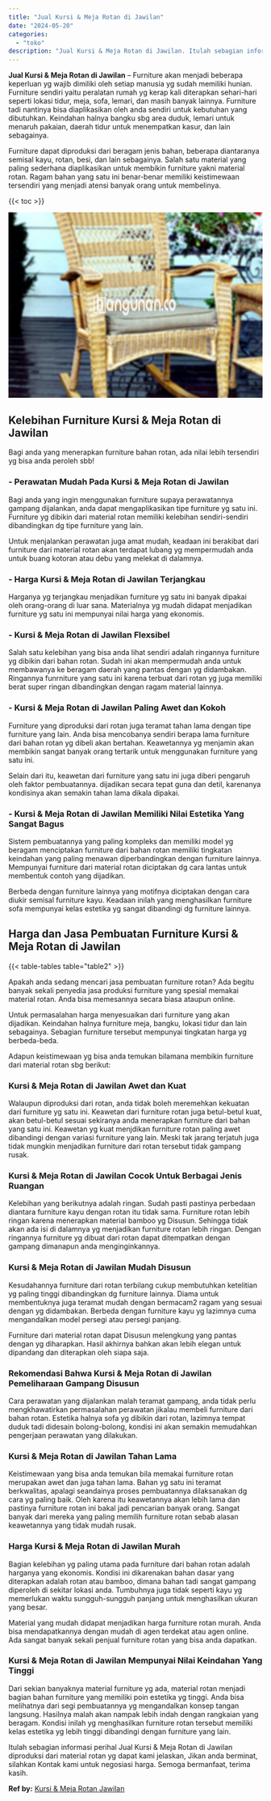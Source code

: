 ```yaml
---
title: "Jual Kursi & Meja Rotan di Jawilan"
date: "2024-05-20"
categories: 
  - "toko"
description: "Jual Kursi & Meja Rotan di Jawilan. Itulah sebagian informasi perihal Jual Kursi & Meja Rotan di Jawilan diproduksi dari material rotan yg dapat kami jelaska..."
---
```


**Jual Kursi & Meja Rotan di Jawilan** – Furniture akan menjadi beberapa keperluan yg wajib dimiliki oleh setiap manusia yg sudah memiliki hunian. Furniture sendiri yaitu peralatan rumah yg kerap kali diterapkan sehari-hari seperti lokasi tidur, meja, sofa, lemari, dan masih banyak lainnya. Furniture tadi nantinya bisa diaplikasikan oleh anda sendiri untuk kebutuhan yang dibutuhkan. Keindahan halnya bangku sbg area duduk, lemari untuk menaruh pakaian, daerah tidur untuk menempatkan kasur, dan lain sebagainya.

Furniture dapat diproduksi dari beragam jenis bahan, beberapa diantaranya semisal kayu, rotan, besi, dan lain sebagainya. Salah satu material yang paling sederhana diaplikasikan untuk membikin furniture yakni material rotan. Ragam bahan yang satu ini benar-benar memiliki keistimewaan tersendiri yang menjadi atensi banyak orang untuk membelinya.

{{< toc >}}

![Jual Kursi & Meja Rotan di Jawilan](/images/kursi-meja-rotan-murah20.png)

## Kelebihan Furniture Kursi & Meja Rotan di Jawilan

Bagi anda yang menerapkan furniture bahan rotan, ada nilai lebih tersendiri yg bisa anda peroleh sbb!

### \- Perawatan Mudah Pada Kursi & Meja Rotan di Jawilan

Bagi anda yang ingin menggunakan furniture supaya perawatannya gampang dijalankan, anda dapat mengaplikasikan tipe furniture yg satu ini. Furniture yg dibikin dari material rotan memiliki kelebihan sendiri-sendiri dibandingkan dg tipe furniture yang lain.

Untuk menjalankan perawatan juga amat mudah, keadaan ini berakibat dari furniture dari material rotan akan terdapat lubang yg mempermudah anda untuk buang kotoran atau debu yang melekat di dalamnya.

### \- Harga Kursi & Meja Rotan di Jawilan Terjangkau

Harganya yg terjangkau menjadikan furniture yg satu ini banyak dipakai oleh orang-orang di luar sana. Materialnya yg mudah didapat menjadikan furniture yg satu ini mempunyai nilai harga yang ekonomis.

### \- Kursi & Meja Rotan di Jawilan Flexsibel

Salah satu kelebihan yang bisa anda lihat sendiri adalah ringannya furniture yg dibikin dari bahan rotan. Sudah ini akan mempermudah anda untuk membawanya ke beragam daerah yang pantas dengan yg didambakan. Ringannya funrniture yang satu ini karena terbuat dari rotan yg juga memiliki berat super ringan dibandingkan dengan ragam material lainnya.

### \- Kursi & Meja Rotan di Jawilan Paling Awet dan Kokoh

Furniture yang diproduksi dari rotan juga teramat tahan lama dengan tipe furniture yang lain. Anda bisa mencobanya sendiri berapa lama furniture dari bahan rotan yg dibeli akan bertahan. Keawetannya yg menjamin akan membikin sangat banyak orang tertarik untuk menggunakan furniture yang satu ini.

Selain dari itu, keawetan dari furniture yang satu ini juga diberi pengaruh oleh faktor pembuatannya. dijadikan secara tepat guna dan detil, karenanya kondisinya akan semakin tahan lama dikala dipakai.

### \- Kursi & Meja Rotan di Jawilan Memiliki Nilai Estetika Yang Sangat Bagus

Sistem pembuatannya yang paling kompleks dan memiliki model yg beragam menciptakan furniture dari bahan rotan memiliki tingkatan keindahan yang paling menawan diperbandingkan dengan furniture lainnya. Mempunyai furniture dari material rotan diciptakan dg cara lantas untuk membentuk contoh yang dijadikan.

Berbeda dengan furniture lainnya yang motifnya diciptakan dengan cara diukir semisal furniture kayu. Keadaan inilah yang menghasilkan furniture sofa mempunyai kelas estetika yg sangat dibandingi dg furniture lainnya.

## Harga dan Jasa Pembuatan Furniture Kursi & Meja Rotan di Jawilan

{{< table-tables table="table2" >}}

Apakah anda sedang mencari jasa pembuatan furniture rotan? Ada begitu banyak sekali penyedia jasa produksi furniture yang spesial memakai material rotan. Anda bisa memesannya secara biasa ataupun online.

Untuk permasalahan harga menyesuaikan dari furniture yang akan dijadikan. Keindahan halnya furniture meja, bangku, lokasi tidur dan lain sebagainya. Sebagian furniture tersebut mempunyai tingkatan harga yg berbeda-beda.

Adapun keistimewaan yg bisa anda temukan bilamana membikin furniture dari material rotan sbg berikut:

### Kursi & Meja Rotan di Jawilan Awet dan Kuat

Walaupun diproduksi dari rotan, anda tidak boleh meremehkan kekuatan dari furniture yg satu ini. Keawetan dari furniture rotan juga betul-betul kuat, akan betul-betul sesuai sekiranya anda menerapkan furniture dari bahan yang satu ini. Keawetan yg kuat menjdikan furniture rotan paling awet dibandingi dengan variasi furniture yang lain. Meski tak jarang terjatuh juga tidak mungkin menjadikan furniture dari rotan tersebut tidak gampang rusak.

### Kursi & Meja Rotan di Jawilan Cocok Untuk Berbagai Jenis Ruangan

Kelebihan yang berikutnya adalah ringan. Sudah pasti pastinya perbedaan diantara furniture kayu dengan rotan itu tidak sama. Furniture rotan lebih ringan karena menerapkan material bamboo yg Disusun. Sehingga tidak akan ada isi di dalamnya yg menjadikan furniture rotan lebih ringan. Dengan ringannya furniture yg dibuat dari rotan dapat ditempatkan dengan gampang dimanapun anda menginginkannya.

### Kursi & Meja Rotan di Jawilan Mudah Disusun

Kesudahannya furniture dari rotan terbilang cukup membutuhkan ketelitian yg paling tinggi dibandingkan dg furniture lainnya. Diama untuk membentuknya juga teramat mudah dengan bermacam2 ragam yang sesuai dengan yg didambakan. Berbeda dengan furniture kayu yg lazimnya cuma mengandalkan model persegi atau persegi panjang.

Furniture dari material rotan dapat Disusun melengkung yang pantas dengan yg diharapkan. Hasil akhirnya bahkan akan lebih elegan untuk dipandang dan diterapkan oleh siapa saja.

### Rekomendasi Bahwa Kursi & Meja Rotan di Jawilan Pemeliharaan Gampang Disusun

Cara perawatan yang dijalankan malah teramat gampang, anda tidak perlu mengkhawatirkan permasalahan perawatan jikalau membeli furniture dari bahan rotan. Estetika halnya sofa yg dibikin dari rotan, lazimnya tempat duduk tadi didesain bolong-bolong, kondisi ini akan semakin memudahkan pengerjaan perawatan yang dilakukan.

### Kursi & Meja Rotan di Jawilan Tahan Lama

Keistimewaan yang bisa anda temukan bila memakai furniture rotan merupakan awet dan juga tahan lama. Bahan yg satu ini teramat berkwalitas, apalagi seandainya proses pembuatannya dilaksanakan dg cara yg paling baik. Oleh karena itu keawetannya akan lebih lama dan pastinya furniture rotan ini bakal jadi pencarian banyak orang. Sangat banyak dari mereka yang paling memilih furniture rotan sebab alasan keawetannya yang tidak mudah rusak.

### Harga Kursi & Meja Rotan di Jawilan Murah

Bagian kelebihan yg paling utama pada furniture dari bahan rotan adalah harganya yang ekonomis. Kondisi ini dikarenakan bahan dasar yang diterapkan adalah rotan atau bamboo, dimana bahan tadi sangat gampang diperoleh di sekitar lokasi anda. Tumbuhnya juga tidak seperti kayu yg memerlukan waktu sungguh-sungguh panjang untuk menghasilkan ukuran yang besar.

Material yang mudah didapat menjadikan harga furniture rotan murah. Anda bisa mendapatkannya dengan mudah di agen terdekat atau agen online. Ada sangat banyak sekali penjual furniture rotan yang bisa anda dapatkan.

### Kursi & Meja Rotan di Jawilan Mempunyai Nilai Keindahan Yang Tinggi

Dari sekian banyaknya material furniture yg ada, material rotan menjadi bagian bahan furniture yang memiliki poin estetika yg tinggi. Anda bisa melihatnya dari segi pembuatannya yg mengandalkan konsep tangan langsung. Hasilnya malah akan nampak lebih indah dengan rangkaian yang beragam. Kondisi inilah yg menghasilkan furniture rotan tersebut memiliki kelas estetika yg lebih tinggi dibandingi dengan furniture yang lain.

Itulah sebagian informasi perihal Jual Kursi & Meja Rotan di Jawilan diproduksi dari material rotan yg dapat kami jelaskan, Jikan anda berminat, silahkan Kontak kami untuk negosiasi harga. Semoga bermanfaat, terima kasih.

**Ref by:** [Kursi & Meja Rotan Jawilan](https://id.wikipedia.org/wiki/Kursi)
